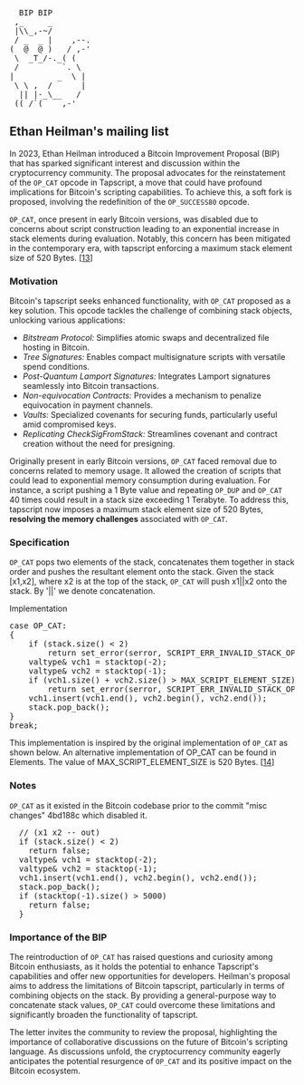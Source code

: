 <pre>  BIP BIP
 ,_     _
 |\\_,-~/
 / _  _ |    ,--.
(  @  @ )   / ,-'
 \  _T_/-._( (
 /         `. \
|         _  \ |
 \ \ ,  /      |
  || |-_\__   /
 ((_/`(____,-'        
</pre>
## Ethan Heilman's mailing list

In 2023, Ethan Heilman introduced a Bitcoin Improvement Proposal (BIP) that has sparked significant interest and discussion within the cryptocurrency community. The proposal advocates for the reinstatement of the `OP_CAT` opcode in Tapscript, a move that could have profound implications for Bitcoin's scripting capabilities. To achieve this, a soft fork is proposed, involving the redefinition of the `OP_SUCCESS80` opcode.

`OP_CAT`, once present in early Bitcoin versions, was disabled due to concerns about script construction leading to an exponential increase in stack elements during evaluation. Notably, this concern has been mitigated in the contemporary era, with tapscript enforcing a maximum stack element size of 520 Bytes. [[13](https://lists.linuxfoundation.org/pipermail/bitcoin-dev/2023-October/022049.html)]

### **Motivation**

Bitcoin's tapscript seeks enhanced functionality, with `OP_CAT` proposed as a key solution. This opcode tackles the challenge of combining stack objects, unlocking various applications:

- *Bitstream Protocol:* Simplifies atomic swaps and decentralized file hosting in Bitcoin.
- *Tree Signatures:* Enables compact multisignature scripts with versatile spend conditions.
- *Post-Quantum Lamport Signatures:* Integrates Lamport signatures seamlessly into Bitcoin transactions.
- *Non-equivocation Contracts:* Provides a mechanism to penalize equivocation in payment channels.
- *Vaults:* Specialized covenants for securing funds, particularly useful amid compromised keys.
- *Replicating CheckSigFromStack:* Streamlines covenant and contract creation without the need for presigning.
  
Originally present in early Bitcoin versions, `OP_CAT` faced removal due to concerns related to memory usage. It allowed the creation of scripts that could lead to exponential memory consumption during evaluation. For instance, a script pushing a 1 Byte value and repeating `OP_DUP` and `OP_CAT` 40 times could result in a stack size exceeding 1 Terabyte. To address this, tapscript now imposes a maximum stack element size of 520 Bytes, **resolving the memory challenges** associated with `OP_CAT`.

### **Specification** 

`OP_CAT` pops two elements of the stack, concatenates them together in stack order and pushes the resultant element onto the stack. Given the stack [x1,x2], where x2 is at the top of the stack, `OP_CAT` will push x1||x2 onto the stack. By '||' we denote concatenation.

Implementation
<pre>
case OP_CAT:
{
    if (stack.size() < 2)
        return set_error(serror, SCRIPT_ERR_INVALID_STACK_OPERATION);
    valtype& vch1 = stacktop(-2);
    valtype& vch2 = stacktop(-1);
    if (vch1.size() + vch2.size() > MAX_SCRIPT_ELEMENT_SIZE)
        return set_error(serror, SCRIPT_ERR_INVALID_STACK_OPERATION);
    vch1.insert(vch1.end(), vch2.begin(), vch2.end());
    stack.pop_back();
}
break;
</pre>

This implementation is inspired by the original implementation of `OP_CAT` as shown below. An alternative implementation of OP_CAT can be found in Elements.
The value of MAX_SCRIPT_ELEMENT_SIZE is 520 Bytes. [[14](https://github.com/EthanHeilman/op_cat_draft/blob/main/cat.mediawiki)]

### **Notes**

`OP_CAT` as it existed in the Bitcoin codebase prior to the commit "misc changes" 4bd188c which disabled it.
<pre>
  // (x1 x2 -- out)
  if (stack.size() < 2)
    return false;
  valtype& vch1 = stacktop(-2);
  valtype& vch2 = stacktop(-1);
  vch1.insert(vch1.end(), vch2.begin(), vch2.end());
  stack.pop_back();
  if (stacktop(-1).size() > 5000)
    return false;
  }
</pre>

### **Importance of the BIP**

The reintroduction of `OP_CAT` has raised questions and curiosity among Bitcoin enthusiasts, as it holds the potential to enhance Tapscript's capabilities and offer new opportunities for developers. Heilman's proposal aims to address the limitations of Bitcoin tapscript, particularly in terms of combining objects on the stack. By providing a general-purpose way to concatenate stack values, `OP_CAT` could overcome these limitations and significantly broaden the functionality of tapscript.

The letter invites the community to review the proposal, highlighting the importance of collaborative discussions on the future of Bitcoin's scripting language. As discussions unfold, the cryptocurrency community eagerly anticipates the potential resurgence of `OP_CAT` and its positive impact on the Bitcoin ecosystem.
